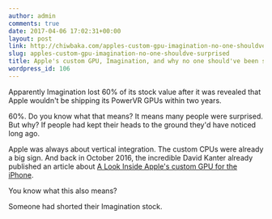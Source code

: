 ```yaml
---
author: admin
comments: true
date: 2017-04-06 17:02:31+00:00
layout: post
link: http://chiwbaka.com/apples-custom-gpu-imagination-no-one-shouldve-surprised/
slug: apples-custom-gpu-imagination-no-one-shouldve-surprised
title: Apple's custom GPU, Imagination, and why no one should've been surprised
wordpress_id: 106
---
```


Apparently Imagination lost 60% of its stock value after it was revealed that Apple wouldn't be shipping its PowerVR GPUs within two years.

60%. Do you know what that means? It means many people were surprised. But why? If people had kept their heads to the ground they'd have noticed long ago.

Apple was always about vertical integration. The custom CPUs were already a big sign. And back in October 2016, the incredible David Kanter already published an article about [A Look Inside Apple's custom GPU for the iPhone](http://www.realworldtech.com/apple-custom-gpu/).

You know what this also means?

Someone had shorted their Imagination stock.
